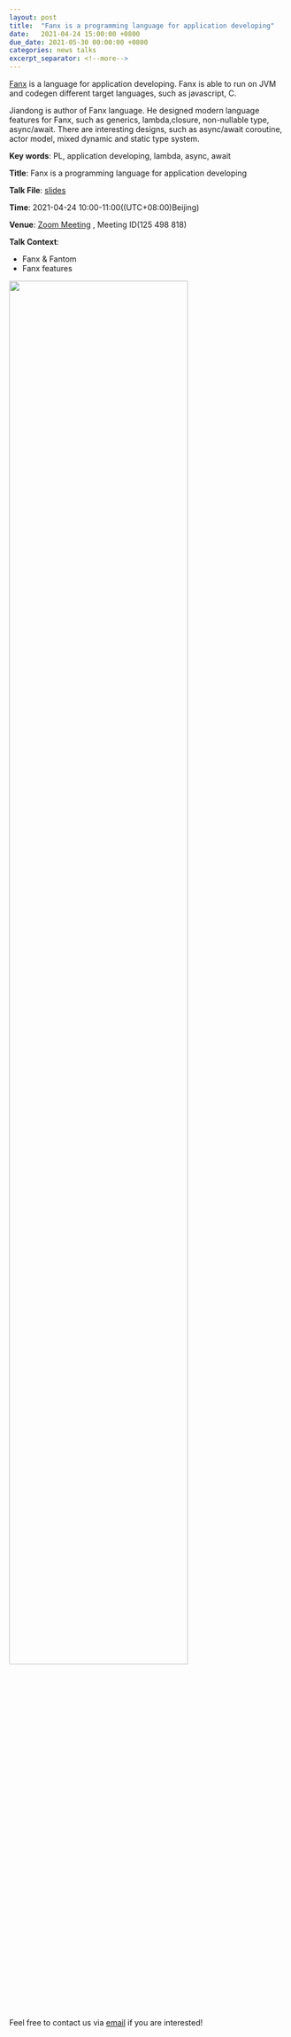 ```yaml
---
layout: post
title:  "Fanx is a programming language for application developing"
date:   2021-04-24 15:00:00 +0800
due_date: 2021-05-30 00:00:00 +0800
categories: news talks
excerpt_separator: <!--more-->
---
```


[Fanx](http://fanx.info/index_zh.html) is a language for application developing. Fanx is able to run on JVM and codegen different target languages, such as javascript, C.

<!--more-->

Jiandong is  author of Fanx language.  He designed modern language features for Fanx, such as generics, lambda,closure, non-nullable type, async/await.  There are interesting designs, such as async/await coroutine, actor model, mixed dynamic and static type system.

**Key words**: PL, application developing, lambda, async, await

**Title**: Fanx is a programming language for application developing

**Talk File**: [slides](https://deeplang.org/assets/files/fanx-programming-language.pdf)

**Time**: 2021-04-24 10:00-11:00((UTC+08:00)Beijing)  

**Venue**: [Zoom Meeting](https://welink-meeting.zoom.us/j/125498818) , Meeting ID(125 498 818)  

**Talk Context**:

- Fanx & Fantom
- Fanx features

<img src="http://deeplang.org/assets/images/fanx.jpg" width="80%">


Feel free to contact us via [email](mailto:swubear@163.com) if you are interested!

